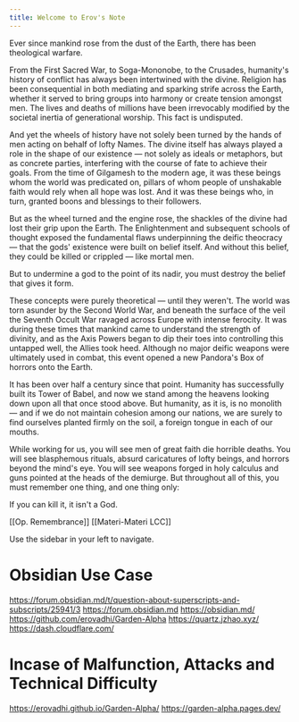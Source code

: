 ```yaml
---
title: Welcome to Erov's Note
---
```

Ever since mankind rose from the dust of the Earth, there has been theological warfare.

From the First Sacred War, to Soga-Mononobe, to the Crusades, humanity's history of conflict has always been intertwined with the divine. Religion has been consequential in both mediating and sparking strife across the Earth, whether it served to bring groups into harmony or create tension amongst men. The lives and deaths of millions have been irrevocably modified by the societal inertia of generational worship. This fact is undisputed.

And yet the wheels of history have not solely been turned by the hands of men acting on behalf of lofty Names. The divine itself has always played a role in the shape of our existence — not solely as ideals or metaphors, but as concrete parties, interfering with the course of fate to achieve their goals. From the time of Gilgamesh to the modern age, it was these beings whom the world was predicated on, pillars of whom people of unshakable faith would rely when all hope was lost. And it was these beings who, in turn, granted boons and blessings to their followers.

But as the wheel turned and the engine rose, the shackles of the divine had lost their grip upon the Earth. The Enlightenment and subsequent schools of thought exposed the fundamental flaws underpinning the deific theocracy — that the gods' existence were built on belief itself. And without this belief, they could be killed or crippled — like mortal men.

But to undermine a god to the point of its nadir, you must destroy the belief that gives it form.

These concepts were purely theoretical — until they weren't. The world was torn asunder by the Second World War, and beneath the surface of the veil the Seventh Occult War ravaged across Europe with intense ferocity. It was during these times that mankind came to understand the strength of divinity, and as the Axis Powers began to dip their toes into controlling this untapped well, the Allies took heed. Although no major deific weapons were ultimately used in combat, this event opened a new Pandora's Box of horrors onto the Earth.

It has been over half a century since that point. Humanity has successfully built its Tower of Babel, and now we stand among the heavens looking down upon all that once stood above. But humanity, as it is, is no monolith — and if we do not maintain cohesion among our nations, we are surely to find ourselves planted firmly on the soil, a foreign tongue in each of our mouths.

While working for us, you will see men of great faith die horrible deaths. You will see blasphemous rituals, absurd caricatures of lofty beings, and horrors beyond the mind's eye. You will see weapons forged in holy calculus and guns pointed at the heads of the demiurge. But throughout all of this, you must remember one thing, and one thing only:  

  
If you can kill it, it isn't a God.


[[Op. Remembrance]]
[[Materi-Materi LCC]]

Use the sidebar in your left to navigate.

# Obsidian Use Case
https://forum.obsidian.md/t/question-about-superscripts-and-subscripts/25941/3
https://forum.obsidian.md
https://obsidian.md/
https://github.com/erovadhi/Garden-Alpha
https://quartz.jzhao.xyz/
https://dash.cloudflare.com/

# Incase of Malfunction, Attacks and Technical Difficulty

https://erovadhi.github.io/Garden-Alpha/
https://garden-alpha.pages.dev/